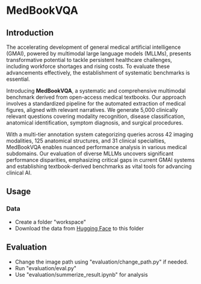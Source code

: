 # MedBookVQA

## Introduction
The accelerating development of general medical artificial intelligence (GMAI), powered by multimodal large language models (MLLMs), presents transformative potential to tackle persistent healthcare challenges, including workforce shortages and rising costs. To evaluate these advancements effectively, the establishment of systematic benchmarks is essential.

Introducing **MedBookVQA**, a systematic and comprehensive multimodal benchmark derived from open-access medical textbooks. Our approach involves a standardized pipeline for the automated extraction of medical figures, aligned with relevant narratives. We generate 5,000 clinically relevant questions covering modality recognition, disease classification, anatomical identification, symptom diagnosis, and surgical procedures.

With a multi-tier annotation system categorizing queries across 42 imaging modalities, 125 anatomical structures, and 31 clinical specialties, MedBookVQA enables nuanced performance analysis in various medical subdomains. Our evaluation of diverse MLLMs uncovers significant performance disparities, emphasizing critical gaps in current GMAI systems and establishing textbook-derived benchmarks as vital tools for advancing clinical AI.


## Usage
### Data
+ Create a folder "workspace"
+ Download the data from [Hugging Face](https://huggingface.co/datasets/slyipae1/MedBookVQA/) to this folder

## Evaluation
+ Change the image path using "evaluation/change_path.py" if needed.
+ Run "evaluation/eval.py"
+ Use "evaluation/summerize_result.ipynb" for analysis